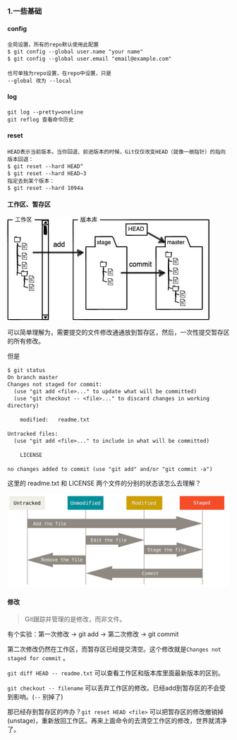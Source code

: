 ### 1.一些基础

#### config

```
全局设置，所有的repo默认使用此配置
$ git config --global user.name "your name"
$ git config --global user.email "email@example.com"

也可单独为repo设置，在repo中设置，只是
--global 改为 --local
```

#### log

```
git log --pretty=oneline
git reflog 查看命令历史
```

#### reset

```
HEAD表示当前版本。当你回退、前进版本的时候，Git仅仅改变HEAD（就像一根指针）的指向
版本回退：
$ git reset --hard HEAD^
$ git reset --hard HEAD~3
指定去到某个版本：
$ git reset --hard 1094a
```

#### 工作区、暂存区

![](/assets/2019424101.png)

可以简单理解为，需要提交的文件修改通通放到暂存区，然后，一次性提交暂存区的所有修改。

但是

```
$ git status
On branch master
Changes not staged for commit:
  (use "git add <file>..." to update what will be committed)
  (use "git checkout -- <file>..." to discard changes in working directory)

    modified:   readme.txt

Untracked files:
  (use "git add <file>..." to include in what will be committed)

    LICENSE

no changes added to commit (use "git add" and/or "git commit -a")
```

这里的 readme.txt 和 LICENSE 两个文件的分别的状态该怎么去理解？

![](/assets/2019424171.png)

#### 修改

> Git跟踪并管理的是修改，而非文件。

有个实验：第一次修改 -&gt; git add -&gt; 第二次修改 -&gt; git commit

第二次修改仍然在工作区，而暂存区已经提交清空。这个修改就是`Changes not staged for commit` 。

`git diff HEAD -- readme.txt` 可以查看工作区和版本库里面最新版本的区别。

`git checkout -- filename` 可以丢弃工作区的修改。已经add到暂存区的不会受到影响。\(`--` 别掉了\)

那已经存到暂存区的咋办？`git reset HEAD <file>` 可以把暂存区的修改撤销掉\(unstage\)，重新放回工作区。再来上面命令的去清空工作区的修改，世界就清净了。

